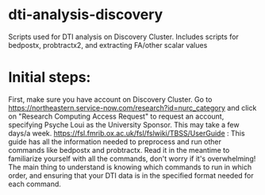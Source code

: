 # dti-analysis-discovery
Scripts used for DTI analysis on Discovery Cluster. Includes scripts for bedpostx, probtractx2, and extracting FA/other scalar values

# Initial steps:
  First, make sure you have account on Discovery Cluster. Go to https://northeastern.service-now.com/research?id=nurc_category and click on "Research Computing Access Request" to request an account, specifying Psyche Loui as the University Sponsor. This may take a few days/a week.
  https://fsl.fmrib.ox.ac.uk/fsl/fslwiki/TBSS/UserGuide : This guide has all the information needed to preprocess and run other commands like bedpostx and probtractx. Read it in the meantime to familiarize yourself with all the commands, don't worry if it's overwhelming! The main thing to understand is knowing which commands to run in which order, and ensuring that your DTI data is in the specified format needed for each command.
